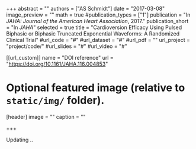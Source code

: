 +++
abstract = ""
authors = ["AS Schmidt"]
date = "2017-03-08"
image_preview = ""
math = true
#publication_types = ["1"]
publication = "In *JAHA: Journal of the American Heart Association*, 2017."
publication_short = "In *JAHA*"
selected = true
title = "Cardioversion Efficacy Using Pulsed Biphasic or Biphasic Truncated Exponential Waveforms: A Randomized Clinical Trial"
#url_code = "#"
#url_dataset = "#"
#url_pdf = ""
url_project = "project/code/"
#url_slides = "#"
#url_video = "#"

[[url_custom]]
name = "DOI reference"
url = "https://doi.org/10.1161/JAHA.116.004853"

# Optional featured image (relative to `static/img/` folder).
[header]
image = ""
caption = ""

+++

Updating ..
